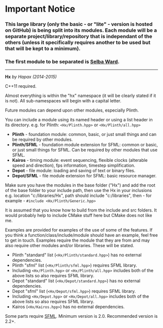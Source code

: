 # Important Notice
### This large library (only the basic - or "lite" - version is hosted on GitHub) is being split into its modules. Each module will be a separate project/library/repository that is independant of the others (unless it specifically requires another to be used but that will be kept to a minimum).
### The first module to be separated is [Selba Ward](https://github.com/Hapaxia/SelbaWard/wiki).

---

**Hx** _by Hapax (2014-2015)_

C++11 required.

Almost everything is within the "hx" namespace (it will be clearly stated if it is not).
All sub-namespaces will begin with a capital letter.

Future modules can depend upon other modules, especially Plinth.

You can include a module using its named header or using a list header in its directory.
e.g. for Plinth: `<Hx/Plinth.hpp>` or `<Hx/Plinth/all.hpp>`

* **Plinth** - foundation module: common, basic, or just small things and can be required by other modules.
* **Plinth/SFML** - foundation module extension for SFML: common or basic, or just small things for SFML. Can be required by other modules that use SFML.
* **Kairos** - timing module: event sequencing, flexible clocks (alterable speed and direction), fps information, timestep simplification.
* **Depot** - file module: loading and saving of text or binary files.
* **Depot/SFML** - file module extension for SFML: basic resource manager.

Make sure you have the modules in the base folder ("Hx") and add the root of the base folder to your include path, then use the Hx in your inclusions e.g. location "c:/libraries/Hx", path should include "c:/libraries", then - for example - `#include <Hx/Plinth/Generic.hpp>`

It is assumed that you know how to build from the include and src folders. It would probably help to include CMake stuff here but CMake does not like me.

Examples are provided for examples of the use of some of the features. If you think a function/class/include/module should have an example, feel free to get in touch. Examples require the module that they are from and may also require other modules and/or libraries. These will be stated.

* Plinth "standard" list (`<Hx/Plinth/standard.hpp>`) has no external dependencies.
* Plinth "sfml" list (`<Hx/Plinth/sfml.hpp>`) requires SFML library.
* Including `<Hx/Plinth.hpp>` or `<Hx/Plinth/all.hpp>` includes both of the above lists so also requires SFML library.
* Depot "standard" list (`<Hx/Depot/standard.hpp>`) has no external dependencies.
* Depot "sfml" list (`<Hx/Depot/sfml.hpp>`) requires SFML library.
* Including `<Hx/Depot.hpp>` or `<Hx/Depot/all.hpp>` includes both of the above lists so also requires SFML library.
* Kairos (`<Hx/Kairos.hpp>`) has no external dependencies.

Some parts require [SFML](http://sfml-dev.org). Minimum version is 2.0. Recommended version is 2.2+.
